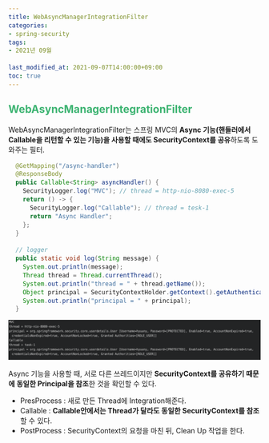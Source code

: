 ```yaml
---
title: WebAsyncManagerIntegrationFilter
categories:
- spring-security
tags: 
- 2021년 09월

last_modified_at: 2021-09-07T14:00:00+09:00
toc: true
---
```


## <span style="color:MediumSeaGreen">WebAsyncManagerIntegrationFilter</span>
WebAsyncManagerIntegrationFilter는 스프링 MVC의 **Async 기능(핸들러에서 Callable을 리턴할 수 있는 기능)을 사용할 때에도 SecurityContext를 공유**하도록 도와주는 필터.

``` java
  @GetMapping("/async-handler")
  @ResponseBody 
  public Callable<String> asyncHandler() {
    SecurityLogger.log("MVC"); // thread = http-nio-8080-exec-5
    return () -> {
      SecurityLogger.log("Callable"); // thread = tesk-1
      return "Async Handler";
    };
  }
  
  // logger 
  public static void log(String message) {
    System.out.println(message);
    Thread thread = Thread.currentThread();
    System.out.println("thread = " + thread.getName());
    Object principal = SecurityContextHolder.getContext().getAuthentication().getPrincipal();
    System.out.println("principal = " + principal);
  }
```   

![img.png](/assets/images/spring-security/async-img.png)   

Async 기능을 사용할 때, 서로 다른 쓰레드이지만 **SecurityContext를 공유하기 때문에 동일한 Principal을 참조**한 것을 확인할 수 있다.   

- PresProcess : 새로 만든 Thread에 Integration해준다.
- Callable : **Callable안에서는 Thread가 달라도 동일한 SecurityContext를 참조**할 수 있다.
- PostProcess : SecurityContext의 요청을 마친 뒤, Clean Up 작업을 한다.